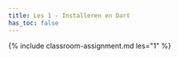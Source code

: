 ```yaml
---
title: Les 1 - Installeren en Dart
has_toc: false
---
```


{% include classroom-assignment.md les="1" %}